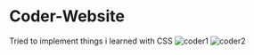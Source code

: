 # Coder-Website
Tried to implement things i learned with CSS
![coder1](https://user-images.githubusercontent.com/116505442/223941339-4bad0128-fd2a-4b87-b484-b4bb10a3deea.png)
![coder2](https://user-images.githubusercontent.com/116505442/223941344-0e278882-7290-455c-858d-a231d6f4aaae.png)
